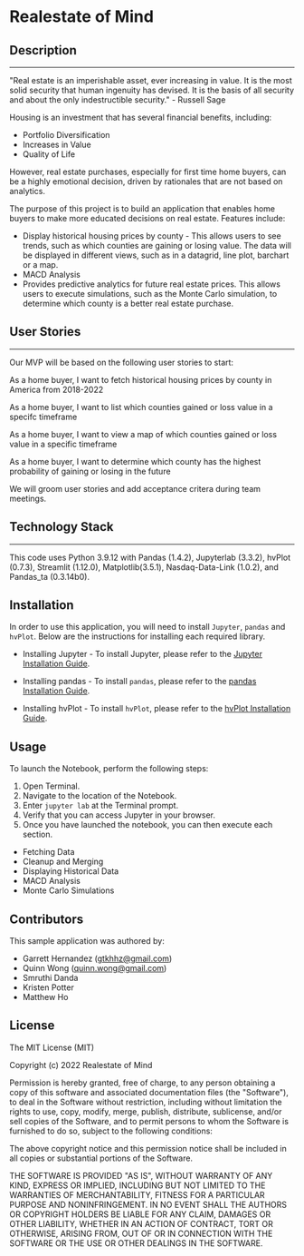 # Realestate of Mind

## Description

---

"Real estate is an imperishable asset, ever increasing in value. It is the most solid security that human ingenuity has devised. It is the basis of all security and about the only indestructible security." - Russell Sage

Housing is an investment that has several financial benefits, including:

- Portfolio Diversification
- Increases in Value
- Quality of Life

However, real estate purchases, especially for first time home buyers, can be a highly emotional decision, driven by rationales that are not based on analytics.

The purpose of this project is to build an application that enables home buyers to make more educated decisions on real estate. Features include:

- Display historical housing prices by county - This allows users to see trends, such as which counties are gaining or losing value. The data will be displayed in different views, such as in a datagrid, line plot, barchart or a map.
- MACD Analysis
- Provides predictive analytics for future real estate prices. This allows users to execute simulations, such as the Monte Carlo simulation, to determine which county is a better real estate purchase.

## User Stories

---

Our MVP will be based on the following user stories to start:

As a home buyer, I want to fetch historical housing prices by county in America from 2018-2022

As a home buyer, I want to list which counties gained or loss value in a specifc timeframe

As a home buyer, I want to view a map of which counties gained or loss value in a specific timeframe

As a home buyer, I want to determine which county has the highest probability of gaining or losing in the future

We will groom user stories and add acceptance critera during team meetings.

## Technology Stack

---

This code uses Python 3.9.12 with Pandas (1.4.2), Jupyterlab (3.3.2), hvPlot (0.7.3), Streamlit (1.12.0), Matplotlib(3.5.1), Nasdaq-Data-Link (1.0.2), and Pandas_ta (0.3.14b0).

## Installation

In order to use this application, you will need to install `Jupyter`, `pandas` and `hvPlot`. Below are the instructions for installing each required library.

- Installing Jupyter - To install Jupyter, please refer to the [Jupyter Installation Guide](https://jupyter.org/install).

- Installing pandas - To install `pandas`, please refer to the [pandas Installation Guide](https://pandas.pydata.org/pandas-docs/stable/getting_started/install.html).

- Installing hvPlot - To install `hvPlot`, please refer to the [hvPlot Installation Guide](https://pypi.org/project/hvplot).

## Usage

To launch the Notebook, perform the following steps:

1. Open Terminal.
2. Navigate to the location of the Notebook.
3. Enter `jupyter lab` at the Terminal prompt.
4. Verify that you can access Jupyter in your browser.
5. Once you have launched the notebook, you can then execute each section.

- Fetching Data
- Cleanup and Merging
- Displaying Historical Data
- MACD Analysis
- Monte Carlo Simulations

## Contributors

This sample application was authored by:

- Garrett Hernandez (gtkhhz@gmail.com)
- Quinn Wong (quinn.wong@gmail.com)
- Smruthi Danda
- Kristen Potter
- Matthew Ho

## License

The MIT License (MIT)

Copyright (c) 2022 Realestate of Mind

Permission is hereby granted, free of charge, to any person obtaining a copy of this software and associated documentation files (the "Software"), to deal in the Software without restriction, including without limitation the rights to use, copy, modify, merge, publish, distribute, sublicense, and/or sell copies of the Software, and to permit persons to whom the Software is furnished to do so, subject to the following conditions:

The above copyright notice and this permission notice shall be included in all copies or substantial portions of the Software.

THE SOFTWARE IS PROVIDED "AS IS", WITHOUT WARRANTY OF ANY KIND, EXPRESS OR IMPLIED, INCLUDING BUT NOT LIMITED TO THE WARRANTIES OF MERCHANTABILITY, FITNESS FOR A PARTICULAR PURPOSE AND NONINFRINGEMENT. IN NO EVENT SHALL THE AUTHORS OR COPYRIGHT HOLDERS BE LIABLE FOR ANY CLAIM, DAMAGES OR OTHER LIABILITY, WHETHER IN AN ACTION OF CONTRACT, TORT OR OTHERWISE, ARISING FROM, OUT OF OR IN CONNECTION WITH THE SOFTWARE OR THE USE OR OTHER DEALINGS IN THE SOFTWARE.
